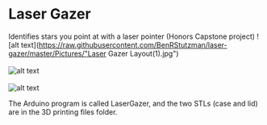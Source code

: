 # Laser Gazer
Identifies stars you point at with a laser pointer (Honors Capstone project)
![alt text](https://raw.githubusercontent.com/BenRStutzman/laser-gazer/master/Pictures/"Laser Gazer Layout(1).jpg")
<br><br>
![alt text](https://raw.githubusercontent.com/BenRStutzman/laser-gazer/master/Pictures/20191120_203152.jpg)
<br><br>
![alt text](https://raw.githubusercontent.com/BenRStutzman/laser-gazer/master/Pictures/20191120_202206.jpg)


The Arduino program is called LaserGazer, and the two STLs (case and lid) are in the 3D printing files folder.
